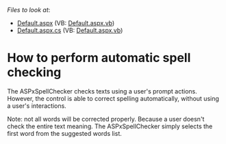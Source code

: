 <!-- default file list -->
*Files to look at*:

* [Default.aspx](./CS/WebSite/Default.aspx) (VB: [Default.aspx.vb](./VB/WebSite/Default.aspx.vb))
* [Default.aspx.cs](./CS/WebSite/Default.aspx.cs) (VB: [Default.aspx.vb](./VB/WebSite/Default.aspx.vb))
<!-- default file list end -->
# How to perform automatic spell checking


<p>The ASPxSpellChecker checks texts using a user's prompt actions. However, the control is able to correct spelling automatically, without using a user's interactions.</p><p>Note: not all words will be corrected properly. Because a user doesn't check the entire text meaning. The ASPxSpellChecker simply selects the first word from the suggested words list.</p>

<br/>


